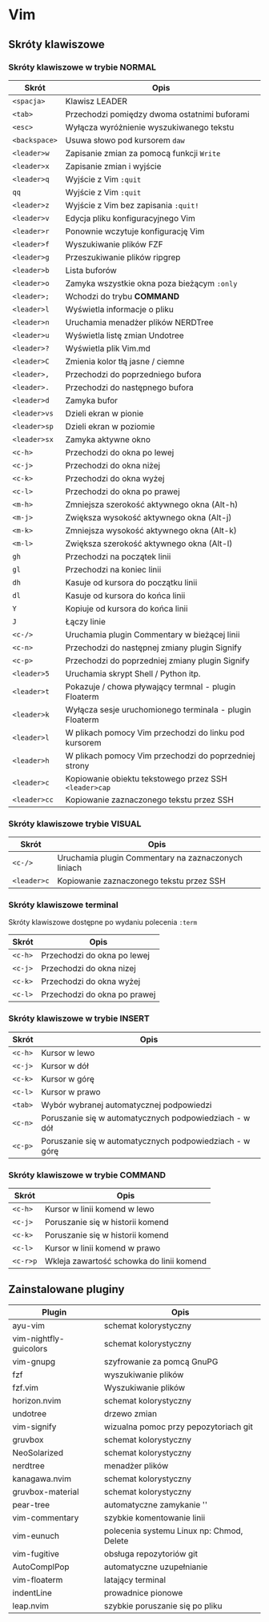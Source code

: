 # Vim

## Skróty klawiszowe

### Skróty klawiszowe w trybie NORMAL

| Skrót          | Opis                                                          |
|----------------|---------------------------------------------------------------|
| `<spacja>`     | Klawisz LEADER                                                |
| `<tab>`        | Przechodzi pomiędzy dwoma ostatnimi buforami                  |
| `<esc>`        | Wyłącza wyróżnienie wyszukiwanego tekstu                      |
| `<backspace>`  | Usuwa słowo pod kursorem `daw`                                |
| `<leader>w`    | Zapisanie zmian za pomocą funkcji `Write`                     |
| `<leader>x`    | Zapisanie zmian i wyjście                                     |
| `<leader>q`    | Wyjście z Vim `:quit`                                         |
| `qq`           | Wyjście z Vim `:quit`                                         |
| `<leader>z`    | Wyjście z Vim bez zapisania `:quit!`                          |
| `<leader>v`    | Edycja pliku konfiguracyjnego Vim                             |
| `<leader>r`    | Ponownie wczytuje konfigurację Vim                            |
| `<leader>f`    | Wyszukiwanie plików FZF                                       |
| `<leader>g`    | Przeszukiwanie plików ripgrep                                 |
| `<leader>b`    | Lista buforów                                                 |
| `<leader>o`    | Zamyka wszystkie okna poza bieżącym `:only`                   |
| `<leader>;`    | Wchodzi do trybu **COMMAND**                                  |
| `<leader>l`    | Wyświetla informacje o pliku                                  |
| `<leader>n`    | Uruchamia menadżer plików NERDTree                            |
| `<leader>u`    | Wyświetla listę zmian Undotree                                |
| `<leader>?`    | Wyświetla plik Vim.md                                         |
| `<leader>C`    | Zmienia kolor tłą jasne / ciemne                              |
| `<leader>,`    | Przechodzi do poprzedniego bufora                             |
| `<leader>.`    | Przechodzi do następnego bufora                               |
| `<leader>d`    | Zamyka bufor                                                  |
| `<leader>vs`   | Dzieli ekran w pionie                                         |
| `<leader>sp`   | Dzieli ekran w poziomie                                       |
| `<leader>sx`   | Zamyka aktywne okno                                           |
| `<c-h>`        | Przechodzi do okna po lewej                                   |
| `<c-j>`        | Przechodzi do okna niżej                                      |
| `<c-k>`        | Przechodzi do okna wyżej                                      |
| `<c-l>`        | Przechodzi do okna po prawej                                  |
| `<m-h>`        | Zmniejsza szerokość aktywnego okna (Alt-h)                    |
| `<m-j>`        | Zwiększa wysokość aktywnego okna (Alt-j)                      |
| `<m-k>`        | Zmniejsza wysokość aktywnego okna (Alt-k)                     |
| `<m-l>`        | Zwiększa szerokość aktywnego okna (Alt-l)                     |
| `gh`           | Przechodzi na początek linii                                  |
| `gl`           | Przechodzi na koniec linii                                    |
| `dh`           | Kasuje od kursora do początku linii                           |
| `dl`           | Kasuje od kursora do końca linii                              |
| `Y`            | Kopiuje od kursora do końca linii                             |
| `J`            | Łączy linie                                                   |
| `<c-/>`        | Uruchamia plugin Commentary w bieżącej linii                  |
| `<c-n>`        | Przechodzi do następnej zmiany plugin Signify                 |
| `<c-p>`        | Przechodzi do poprzedniej zmiany plugin Signify               |
| `<leader>5`    | Uruchamia skrypt Shell / Python itp.                          |
| `<leader>t`    | Pokazuje / chowa pływający termnal - plugin Floaterm          |
| `<leader>k`    | Wyłącza sesje uruchomionego terminala - plugin Floaterm       |
| `<leader>l`    | W plikach pomocy Vim przechodzi do linku pod kursorem         |
| `<leader>h`    | W plikach pomocy Vim przechodzi do poprzedniej strony         |
| `<leader>c`    | Kopiowanie obiektu tekstowego przez SSH `<leader>cap`         |
| `<leader>cc`   | Kopiowanie zaznaczonego tekstu przez SSH                      |

### Skróty klawiszowe trybie VISUAL

| Skrót          | Opis                                                          |
|----------------|---------------------------------------------------------------|
| `<c-/>`        | Uruchamia plugin Commentary na zaznaczonych liniach           |
| `<leader>c`    | Kopiowanie zaznaczonego tekstu przez SSH                      |

### Skróty klawiszowe terminal

Skróty klawiszowe dostępne po wydaniu polecenia `:term`

| Skrót          | Opis                                                          |
|----------------|---------------------------------------------------------------|
| `<c-h>`        | Przechodzi do okna po lewej                                   |
| `<c-j>`        | Przechodzi do okna nizej                                      |
| `<c-k>`        | Przechodzi do okna wyżej                                      |
| `<c-l>`        | Przechodzi do okna po prawej                                  |

### Skróty klawiszowe w trybie INSERT

| Skrót          | Opis                                                          |
|----------------|---------------------------------------------------------------|
| `<c-h>`        | Kursor w lewo                                                 |
| `<c-j>`        | Kursor w dół                                                  |
| `<c-k>`        | Kursor w górę                                                 |
| `<c-l>`        | Kursor w prawo                                                |
| `<tab>`        | Wybór wybranej automatycznej podpowiedzi                      |
| `<c-n>`        | Poruszanie się w automatycznych podpowiedziach - w dół        |
| `<c-p>`        | Poruszanie się w automatycznych podpowiedziach - w górę       |

### Skróty klawiszowe w trybie COMMAND

| Skrót          | Opis                                                          |
|----------------|---------------------------------------------------------------|
| `<c-h>`        | Kursor w linii komend w lewo                                  |
| `<c-j>`        | Poruszanie się w historii komend                              |
| `<c-k>`        | Poruszanie się w historii komend                              |
| `<c-l>`        | Kursor w linii komend w prawo                                 |
| `<c-r>p`       | Wkleja zawartość schowka do linii komend                      |

## Zainstalowane pluginy

| Plugin                 | Opis                                         |
|------------------------|----------------------------------------------|
| ayu-vim                | schemat kolorystyczny                        |
| vim-nightfly-guicolors | schemat kolorystyczny                        |
| vim-gnupg              | szyfrowanie za pomcą GnuPG                   |
| fzf                    | wyszukiwanie plików                          |
| fzf.vim                | Wyszukiwanie plików                          |
| horizon.nvim           | schemat kolorystyczny                        |
| undotree               | drzewo zmian                                 |
| vim-signify            | wizualna pomoc przy pepozytoriach git        |
| gruvbox                | schemat kolorystyczny                        |
| NeoSolarized           | schemat kolorystyczny                        |
| nerdtree               | menadżer plików                              |
| kanagawa.nvim          | schemat kolorystyczny                        |
| gruvbox-material       | schemat kolorystyczny                        |
| pear-tree              | automatyczne zamykanie ''                    |
| vim-commentary         | szybkie komentowanie linii                   |
| vim-eunuch             | polecenia systemu Linux np: Chmod, Delete    |
| vim-fugitive           | obsługa repozytoriów git                     |
| AutoComplPop           | automatyczne uzupełnianie                    |
| vim-floaterm           | latający terminal                            |
| indentLine             | prowadnice pionowe                           |
| leap.nvim              | szybkie poruszanie się po pliku              |
